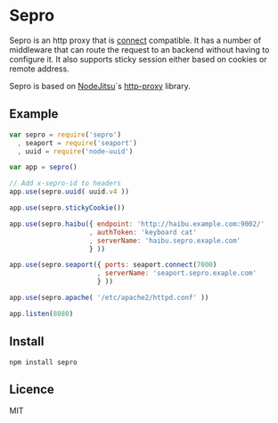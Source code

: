 # Sepro


Sepro is an http proxy that is [connect](https://github.com/senchalabs/connect/) compatible. It has a number of middleware that can route the request to an backend without having to configure it. It also supports sticky session either based on cookies or remote address.

Sepro is based on [NodeJitsu](https://github.com/nodejitsu)´s [http-proxy](https://github.com/nodejitsu/node-http-proxy) library.


## Example

```js
var sepro = require('sepro')
  , seaport = require('seaport')
  , uuid = require('node-uuid')

var app = sepro()

// Add x-sepro-id to headers
app.use(sepro.uuid( uuid.v4 ))

app.use(sepro.stickyCookie())

app.use(sepro.haibu({ endpoint: 'http://haibu.example.com:9002/'
                    , authToken: 'keyboard cat'
                    , serverName: 'haibu.sepro.exaple.com'
                    } ))

app.use(sepro.seaport({ ports: seaport.connect(7000)
                      , serverName: 'seaport.sepro.exaple.com'
                      } ))

app.use(sepro.apache( '/etc/apache2/httpd.conf' ))

app.listen(8080)
```

## Install

    npm install sepro

## Licence

MIT
